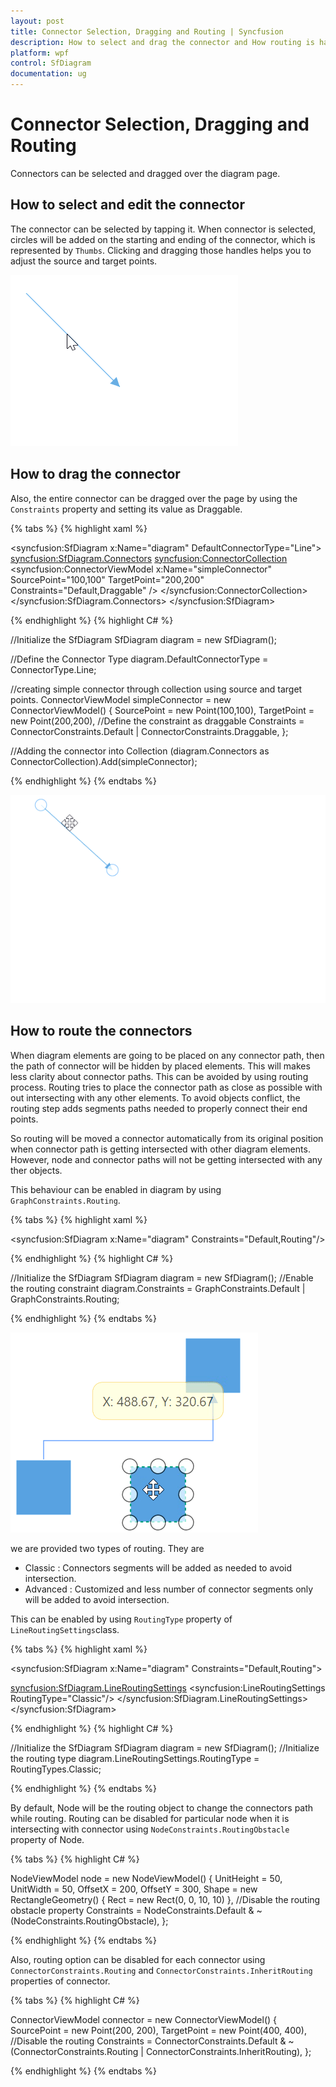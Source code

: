 ```yaml
---
layout: post
title: Connector Selection, Dragging and Routing | Syncfusion
description: How to select and drag the connector and How routing is happened when connector is intersecting with Node?
platform: wpf
control: SfDiagram
documentation: ug
---
```


# Connector Selection, Dragging and Routing

Connectors can be selected and dragged over the diagram page. 

## How to select and edit the connector

The connector can be selected by tapping it. When connector is selected, circles will be added on the starting and ending of the connector, which is represented by `Thumbs`. Clicking and dragging those handles helps you to adjust the source and target points.

![Straight segment](Connector_images/Thumb.gif)

## How to drag the connector

Also, the entire connector can be dragged over the page by using the `Constraints` property and setting its value as Draggable.

{% tabs %}
{% highlight xaml %}

<!--Initialize the Sfdiagram-->
<syncfusion:SfDiagram x:Name="diagram" DefaultConnectorType="Line">
    <syncfusion:SfDiagram.Connectors>
        <!--Initialize the Connector Collection-->
        <syncfusion:ConnectorCollection>
            <!--create the connector with draggable constraint-->
            <syncfusion:ConnectorViewModel x:Name="simpleConnector" SourcePoint="100,100" TargetPoint="200,200" Constraints="Default,Draggable" />
        </syncfusion:ConnectorCollection>
    </syncfusion:SfDiagram.Connectors>
</syncfusion:SfDiagram>

{% endhighlight %}
{% highlight C# %}

//Initialize the SfDiagram
SfDiagram diagram = new SfDiagram();

//Define the Connector Type
diagram.DefaultConnectorType = ConnectorType.Line;

//creating simple connector through collection using source and target points.
ConnectorViewModel simpleConnector = new ConnectorViewModel()
{
    SourcePoint = new Point(100,100),
    TargetPoint = new Point(200,200),
    //Define the constraint as draggable
    Constraints = ConnectorConstraints.Default | ConnectorConstraints.Draggable,
};

//Adding the connector into Collection
(diagram.Connectors as ConnectorCollection).Add(simpleConnector);

{% endhighlight %}
{% endtabs %}

![Straight segment](Connector_images/Draggable.gif)

## How to route the connectors

When diagram elements are going to be placed on any connector path, then the path of connector will be hidden by placed elements. This will makes less clarity  about connector paths. This can be avoided by using routing process. Routing tries to place the connector path as close as possible with out intersecting with any other elements. To avoid objects conflict, the routing step adds segments paths needed to properly connect their end points.

So routing will be moved a connector automatically from its original position when connector path is getting intersected with other diagram elements. However, node and connector paths will not be getting intersected with any ther objects.

This behaviour can be enabled in diagram by using `GraphConstraints.Routing`.

{% tabs %}
{% highlight xaml %}

<!--Initialize the SfDiagram with routig constraint-->
<syncfusion:SfDiagram x:Name="diagram" Constraints="Default,Routing"/>
                                
{% endhighlight %}
{% highlight C# %}

//Initialize the SfDiagram
SfDiagram diagram = new SfDiagram();
//Enable the routing constraint
diagram.Constraints = GraphConstraints.Default | GraphConstraints.Routing;

{% endhighlight %}
{% endtabs %}

![Routing](Connector_images/Routing.gif)

we are provided two types of routing. They are

* Classic : Connectors segments will be added as needed to avoid intersection. 
* Advanced : Customized and less number of connector segments only will be added to avoid intersection.

This can be enabled by using `RoutingType` property of `LineRoutingSettings`class.

{% tabs %}
{% highlight xaml %}

<!--Initialize the SfDiagram-->
<syncfusion:SfDiagram x:Name="diagram" Constraints="Default,Routing">
  <!--Initialize the routing type-->
  <syncfusion:SfDiagram.LineRoutingSettings>
    <syncfusion:LineRoutingSettings RoutingType="Classic"/>
  </syncfusion:SfDiagram.LineRoutingSettings>
</syncfusion:SfDiagram>
                                
{% endhighlight %}
{% highlight C# %}

//Initialize the SfDiagram
SfDiagram diagram = new SfDiagram();
//Initialize the routing type
diagram.LineRoutingSettings.RoutingType = RoutingTypes.Classic;

{% endhighlight %}
{% endtabs %}

By default, Node will be the routing object to change the connectors path while routing. Routing can be disabled for particular node when it is intersecting with connector using `NodeConstraints.RoutingObstacle` property of Node.

{% tabs %}
{% highlight C# %}

NodeViewModel node = new NodeViewModel()
  {
    UnitHeight = 50,
    UnitWidth = 50, 
    OffsetX = 200,
    OffsetY = 300,
    Shape = new RectangleGeometry() { Rect = new Rect(0, 0, 10, 10) },
    //Disable the routing obstacle property
    Constraints = NodeConstraints.Default & ~(NodeConstraints.RoutingObstacle),
  };

{% endhighlight %}
{% endtabs %}

Also, routing option can be disabled for each connector using `ConnectorConstraints.Routing` and `ConnectorConstraints.InheritRouting` properties of connector. 

{% tabs %}
{% highlight C# %}

ConnectorViewModel connector = new ConnectorViewModel()
  {
    SourcePoint = new Point(200, 200),
    TargetPoint = new Point(400, 400),
    //Disable the routing
    Constraints = ConnectorConstraints.Default & ~(ConnectorConstraints.Routing | ConnectorConstraints.InheritRouting),
  };

{% endhighlight %}
{% endtabs %}